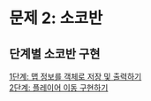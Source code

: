 # 문제 2: 소코반
## 단계별 소코반 구현
[1단계: 맵 정보를 객체로 저장 및 출력하기](https://github.com/jang-jinuk/sokoban/tree/step-1)   
[2단계: 플레이어 이동 구현하기](https://github.com/jang-jinuk/sokoban/tree/step-2)

